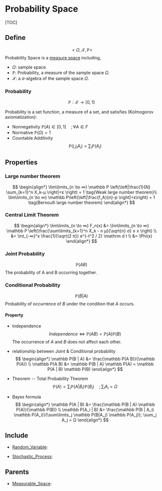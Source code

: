 # Probability Space

[TOC]

## Define

$$
<Ω, \mathcal F, \mathbb P>  \tag{Probability Space}
$$
Probability Space is a [measure space](./Measurable_Space.md) including, 

- $Ω$: sample space
- $\mathbb P$: Probability, a measure of the sample space $Ω$.
- $\mathcal F$: a $\sigma$-algebra of the sample space $Ω$.

### Probability

$$
\mathbb P: \mathcal F \to [0, 1]  \tag{Probability}
$$

Probability is a set function, a measure of a set, and satisfies (Kolmogorov axiomatization):

- Nonnegativity $\mathbb P(A) \in [0, 1] \quad ; \forall A \in F$
- Normative $\mathbb P(Ω) = 1$
- Countable Additivity 
$$
\mathbb P \left(\bigcup_i A_i \right) = \sum_i \mathbb P(A_i)
$$

## Properties

### Large number theorem

$$
\begin{align*}
\lim\limits_{n \to ∞} \mathbb P \left(\left|\frac{1}{N} \sum_{k=1}^n X_k-μ \right|<ε \right) = 1  \tag{Weak large number theorem}\\
\lim\limits_{n \to ∞} \mathbb P\left(\left|\frac{f_A}{n}-p \right|<ε\right) = 1  \tag{Bernoulli large number theorem}
\end{align*}
$$

### Central Limit Theorem

$$
\begin{align*}
  \lim\limits_{n \to ∞} F_n(x) &= \lim\limits_{n \to ∞} \mathbb P \left(\frac{\sum\limits_{k=1}^n X_k - n μ}{\sqrt{n} σ} ≤ x \right)  \\
  &= \int_{-∞}^x \frac{1}{\sqrt{2 π}} e^{-t^2 / 2} \mathrm d t  \\
  &= \Phi(x)
\end{align*}
$$

### Joint Probability

$$
\mathbb P(A B)
$$
The probability of A and B occurring together.

### Conditional Probability

$$
\mathbb P(B | A)
$$
Probability of occurrence of $B$ under the condition that $A$ occurs.

#### Property

- Independence 
  $$
  Independence \Leftrightarrow \mathbb P(A B) = \mathbb P(A) \mathbb P(B)
  $$
  The occurrence of $A$ and $B$ does not affect each other.

- relationship between Joint \& Conditional probability
  $$
  \begin{align*}
    \mathbb P(B | A) &= \frac{\mathbb P(A B)}{\mathbb P(A)}  \\
    \mathbb P(A B) &= \mathbb P(B | A) \mathbb P(A) = \mathbb P(A | B) \mathbb P(B)
  \end{align*}
  $$

- Theorem -- Total Probability Theorem
  $$
  \mathbb P(A) = \sum_i \mathbb P(A|B_i) \mathbb P(B_i) \quad; \sum_i A_i = Ω
  $$

- Bayes formula
  $$
  \begin{align*}
    \mathbb P(A | B) &= \frac{\mathbb P(B | A) \mathbb P(A)}{\mathbb P(B)}  \\
    \mathbb P(A_i | B) &= \frac{\mathbb P(B | A_i) \mathbb P(A_i)}{\sum\limits_j \mathbb P(B|A_j) \mathbb P(A_j)}; \sum_j A_j = Ω
  \end{align*}
  $$

## Include

- [Random_Variable](./Random_Variable.md): 

- [Stochastic_Process](./Stochastic_Process.md): 

## Parents

- [Measurable_Space](./Measurable_Space.md): 

